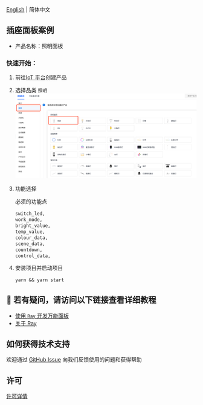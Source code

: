 [English](README.md) | 简体中文[](README_zh.md)

## 插座面板案例

- 产品名称：照明面板

### 快速开始：

1. 前往[IoT 平台](https://iot.tuya.com/)创建产品

2. 选择品类 `照明`
   ![功能选择](./images/iot01.png)
3. 功能选择

   必须的功能点

   ```
   switch_led,
   work_mode,
   bright_value,
   temp_value,
   colour_data,
   scene_data,
   countdown,
   control_data,
   ```

4. 安装项目并启动项目

   ```
   yarn && yarn start
   ```

## :rocket: 若有疑问，请访问以下链接查看详细教程

- [使用 `Ray` 开发万能面板](https://developer.tuya.com/cn/miniapp-codelabs/codelabs/panelmore-guide/index.html#0)
- [关于 Ray](https://developer.tuya.com/cn/ray)

## 如何获得技术支持

欢迎通过 [GitHub Issue](https://github.com/Tuya-Community/tuya-ray-demo/issues) 向我们反馈使用的问题和获得帮助

## 许可

[许可详情](LICENSE)
